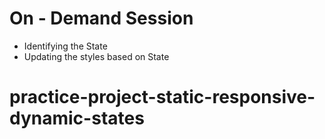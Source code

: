 # On - Demand Session

- Identifying the State
- Updating the styles based on State
# practice-project-static-responsive-dynamic-states
